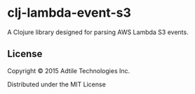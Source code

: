 # clj-lambda-event-s3

A Clojure library designed for parsing AWS Lambda S3 events.

## License

Copyright © 2015 Adtile Technologies Inc.

Distributed under the MIT License
